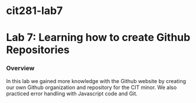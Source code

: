 # cit281-lab7

# Lab 7: Learning how to create Github Repositories

### Overview
In this lab we gained more knowledge with the Github website by creating our own Github organization and repository for the CIT minor. We also practiced error handling with Javascript code and Git.
